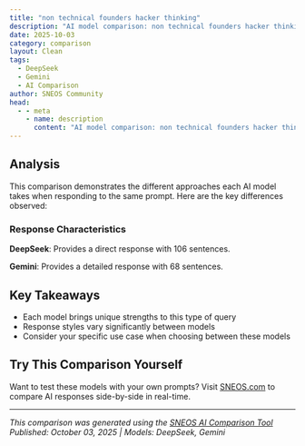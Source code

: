 ```yaml
---
title: "non technical founders hacker thinking"
description: "AI model comparison: non technical founders hacker thinking..."
date: 2025-10-03
category: comparison
layout: Clean
tags:
  - DeepSeek
  - Gemini
  - AI Comparison
author: SNEOS Community
head:
  - - meta
    - name: description
      content: "AI model comparison: non technical founders hacker thinking..."
---
```


<ChatComparison
  title="non technical founders hacker thinking"
  prompt="non technical founders hacker thinking"
  :responses='{
    "DeepSeek": "Of course. This is a fantastic and crucial topic. For a non-technical founder, adopting a \u0022hacker thinking\u0022 mindset is not about learning to code; it\u0027s about adopting the core problem-solving principles that make great engineers so effective.\n\nIt\u0027s the difference between saying \u0022We need an app\u0022 and systematically deconstructing *why* you need it and what specific problem it solves in the most efficient way.\n\nHere is a breakdown of \u0022Hacker Thinking\u0022 for the non-technical founder.\n\n### The Core Mindset Shift\n\nStop thinking like a manager and start thinking like a craftsperson or a scientist.\n\n*   **Manager Mindset:** \u0022Here is the plan. Execute the steps. Report on progress.\u0022\n*   **Hacker Mindset:** \u0022Here is the problem. Let\u0027s find the most elegant, efficient, and robust way to break it down and solve it. The plan is a hypothesis, not a scripture.\u0022\n\n---\n\n### The Key Principles of Hacker Thinking\n\n#### 1. First Principles Thinking\nThis is the most important concept. Instead of reasoning by analogy (\u0022Uber for X,\u0022 \u0022Tinder for Y\u0022), you break a problem down to its fundamental, irreducible truths and reason up from there.\n\n*   **Analogy Thinking:** \u0022We need a social feed like Twitter to engage our users.\u0022\n*   **First Principles Thinking:** \u0022What is the fundamental job-to-be-done? Our users need to feel connected and see relevant updates. A \u0027social feed\u0027 is one *implementation*. What are others? A daily digest email? A curated highlights reel? A simple notification? Which one is simplest and most effective for our specific user?\u0022\n\n**How to practice it:** Constantly ask \u0022Why?\u0022 until you can\u0027t anymore. Challenge every assumption. \u0022Why do we need this feature?\u0022 \u0022Why is this process taking 5 steps?\u0022\n\n#### 2. The Pareto Principle (80/20 Rule)\nHackers are obsessed with leverage. 80% of the results come from 20% of the effort. Your goal is to find that 20%.\n\n*   **Non-Hacker:** \u0022Let\u0027s build all 10 features for our V1 launch.\u0022\n*   **Hacker Thinker:** \u0022What is the **one thing** our product must do to deliver core value? Let\u0027s build that one feature exceptionally well and see if anyone cares. The other 9 features are a distraction until we validate the core premise.\u0022\n\n**How to practice it:** For any project, ask: \u0022What is the Minimum Viable Product (MVP) in its truest sense? What is the smallest thing we can do to test our biggest assumption?\u0022\n\n#### 3. Systems Thinking\nEverything is a system with inputs, processes, and outputs. A hacker thinks in loops and feedback, not in linear steps.\n\n*   **Non-Hacker:** \u0022We need more users.\u0022 (Linear)\n*   **Hacker Thinker:** \u0022What is our activation loop? A user signs up (input), has a \u0027magic moment\u0027 within 60 seconds (process), and invites a friend (output), which becomes a new input. How can we optimize that loop to grow itself?\u0022 (Systems)\n\n**How to practice it:** Map out your key business processes as flowcharts. Look for feedback loops, bottlenecks, and wasted energy.\n\n#### 4. Embrace Constraints\nA hacker sees constraints (limited time, money, code) not as barriers, but as a creative fuel. Scarcity breeds ingenuity.\n\n*   **Non-Hacker:** \u0022We can\u0027t build that; we don\u0027t have a big enough team.\u0022\n*   **Hacker Thinker:** \u0022Given that we can only build one small thing this month, what is the cleverest, most resourceful way to fake this functionality or solve the underlying problem without building software at all?\u0022 (This is the origin of \u0022Wizard of Oz\u0022 and \u0022Concierge\u0022 MVPs).\n\n**How to practice it:** When you hit a constraint, reframe it: \u0022Good. This forces us to be smarter. How can we use this to our advantage?\u0022\n\n#### 5. Bias Towards Action \u0026 Rapid Iteration\nHackers build, test, and learn. They don\u0027t debate in endless meetings. They believe a rough prototype is worth a thousand mockups.\n\n*   **Non-Hacker:** \u0022Let\u0027s have three more meetings to finalize the requirements document.\u0022\n*   **Hacker Thinker:** \u0022The requirements are a guess. Let\u0027s build a scrappy version in two days, put it in front of 5 users, and see what they *actually do*. We\u0027ll know more in 48 hours than we would in 2 weeks of meetings.\u0022\n\n**How to practice it:** Replace the question \u0022What should we do?\u0022 with \u0022What can we test?\u0022 Time-box everything. A one-week experiment is better than a one-month plan.\n\n### Practical Toolkit for the Non-Technical Founder\n\nYou don\u0027t need to code to apply this.\n\n1.  **Become the Master of the \u0022Wizard of Oz\u0022 MVP:** Manually do the work behind the scenes that the software would eventually do. Want to build a complex AI recommendation engine? Manually curate and email recommendations to your first 10 users. You\u0027ll learn more about what makes a good recommendation than any algorithm could tell you at this stage.\n\n2.  **Abuse No-Code/Low-Code Tools:** Use tools like Airtable, Softr, Bubble, Webflow, and Zapier to build functional prototypes. This forces you to think in terms of data structures, user flows, and logic\u2014all core hacker concepts. Building a clunky version yourself is a masterclass in product thinking.\n\n3.  **Frame Problems, Not Solutions:** Go to your developer and say:\n    *   **Instead of:** \u0022Build a login button that turns blue on hover.\u0022\n    *   **Say:** \u0022Our data shows 90% of users drop off at the sign-up page. The problem is perceived effort. What are the most technically simple ways we can reduce friction? Can we have a one-click social sign-in? Can we defer registration until later?\u0022\n\n4.  **Understand the \u0022Why\u0022 of Technical Debt:** You don\u0027t need to understand the code, but you must understand the *concept*. Technical debt is like taking a payday loan on your codebase. It gets you a feature fast today, but you pay massive interest (in bugs, slowness, and inability to change) tomorrow. A hacker thinker is frugal about taking on debt and advocates for paying it down.\n\n5.  **Speak the Language of Trade-offs:** Everything in engineering is a trade-off.\n    *   \u0022If we build it fast, what are we sacrificing?\u0022 (Usually: stability, scalability)\n    *   \u0022If we make it highly secure, what is the cost?\u0022 (Usually: user friction, development time)\n    Understand these trade-offs and make conscious business decisions about them.\n\n### What to Look for in Your Technical Hires\n\nWhen you interview technical co-founders or developers, don\u0027t just test their coding skills. Probe for this mindset.\n\n*   Ask: \u0022**What\u0027s the most clever hack or workaround you\u0027ve ever built?**\u0022 Listen for creativity and joy in solving problems with constraints.\n*   Pose a product problem and ask: \u0022**How would you build a scrappy V1 of this to test the core assumption in a week?**\u0022\n*   See if they ask \u0022**Why?**\u0022 a lot. A good technical partner will challenge your premises to find the root problem.\n\nBy adopting this mindset, you stop being just \u0022the business person\u0022 and become a true partner in the creative, problem-solving process of building a product. You earn the respect of your team and dramatically increase your startup\u0027s odds of success.",
    "Gemini": "Okay, let\u0027s break down the \u0022hacker thinking\u0022 that non-technical founders can (and should!) cultivate.  It\u0027s less about writing code and more about a resourceful, problem-solving, and iterative mindset.\n\n**What \u0022Hacker Thinking\u0022 Means for Non-Technical Founders:**\n\nFor a non-technical founder, \u0022hacker thinking\u0022 is all about leveraging creative and resourceful approaches to:\n\n*   **Validate Ideas Quickly and Cheaply:** Proof of concept without massive upfront investment.\n*   **Acquire Initial Customers and Traction:** Finding ways to get users without a polished product.\n*   **Solve Technical Problems Without Writing Code:**  Using existing tools, no-code solutions, or outsourcing smartly.\n*   **Learn and Iterate Rapidly:**  Focusing on feedback loops and improving quickly based on real-world usage.\n*   **Automate manual process**: Automate recurring tedious tasks.\n\n**Key Principles of Hacker Thinking for Non-Technical Founders:**\n\n1.  **Focus on the Problem, Not the Solution (Initially):**\n\n    *   **Deeply Understand the Pain Point:**  Don\u0027t fall in love with your initial idea.  Thoroughly research the problem you\u0027re solving. Talk to potential customers.  Identify the core needs.\n    *   **Validate the Problem Exists:**  Before building anything, confirm that enough people experience this pain point and are willing to pay for a solution.\n\n2.  **Prioritize Validation over Perfection (MVP Mindset):**\n\n    *   **Define the *Minimum* Viable Product (MVP):** What\u0027s the *smallest* thing you can build or do that delivers core value to users and allows you to get feedback? It might be a landing page, a concierge service, or a spreadsheet solution.\n    *   **Resist Feature Creep:**  Avoid adding features based on assumptions.  Only build what is absolutely necessary to validate your core value proposition.\n    *   **\u0022Fake It \u0027Til You Make It\u0022 (Ethically):**  Don\u0027t be afraid to use manual processes or temporary solutions to simulate functionality in your early MVP.  For example, manually fulfilling orders before automating the process.  This allows you to test demand and refine your product based on real-world usage.\n\n3.  **Embrace No-Code/Low-Code Tools:**\n\n    *   **Become a No-Code Ninja:**  Learn to use no-code tools like:\n        *   **Website Builders:** Webflow, Bubble, Squarespace, Wix\n        *   **Automation:** Zapier, IFTTT, Parabola\n        *   **Databases:** Airtable, Google Sheets\n        *   **Forms/Surveys:** Typeform, Google Forms\n        *   **Email Marketing:** Mailchimp, ConvertKit\n        *   **Community:** Discord, Slack\n        *   **CRM: Hubspot, SalesForce\n        *   **Project Management:** Asana, Trello, ClickUp\n    *   **Integrate Like a Pro:**  Master the art of connecting these tools to automate workflows and build surprisingly complex solutions without code.\n    *   **Find Alternatives**: If you think you need custom code, look hard for a tool that already does what you want.\n\n4.  **Outsource Strategically:**\n\n    *   **Know Your Limitations:**  Be honest about what you *can\u0027t* do.\n    *   **Find the Right Talent:**  Use platforms like Upwork, Fiverr, or Toptal to find freelance developers or designers.\n    *   **Clearly Define Scope and Expectations:**  Create detailed specifications for outsourced work to avoid misunderstandings and cost overruns.\n    *   **Manage the Outsourcing Process:**  Stay actively involved in the project to ensure it aligns with your vision and requirements.\n\n5.  **Be a Master of Customer Acquisition (on a Shoestring):**\n\n    *   **Focus on Organic Growth:**\n        *   **Content Marketing:** Create valuable content (blog posts, videos, tutorials) that attracts your target audience.\n        *   **SEO:** Optimize your website and content for search engines.\n        *   **Social Media:** Build a presence on relevant social media platforms and engage with your audience.\n        *   **Community Building:**  Create a community around your product or service (e.g., a Facebook group, a Discord server).\n    *   **Leverage Existing Platforms:**\n        *   **App Stores:** If you have a mobile app, optimize your listing for app store search.\n        *   **Marketplaces:**  Sell your product or service on existing marketplaces (e.g., Etsy, Amazon, Shopify).\n    *   **Experiment with Paid Advertising (Carefully):**\n        *   **Start Small:**  Run targeted ad campaigns with small budgets to test different messaging and audiences.\n        *   **Track Everything:**  Use analytics tools to track the performance of your ads and optimize them accordingly.\n\n6.  **Embrace Data-Driven Decision Making:**\n\n    *   **Track Key Metrics:**  Identify the metrics that matter most to your business (e.g., website traffic, conversion rates, customer acquisition cost, customer lifetime value).\n    *   **Use Analytics Tools:**  Install analytics tools like Google Analytics or Mixpanel to track user behavior on your website or app.\n    *   **Analyze the Data:**  Regularly review the data to identify trends and insights.\n    *   **Make Informed Decisions:**  Use the data to inform your product development, marketing, and sales strategies.\n\n7.  **Be Resourceful and Scrappy:**\n\n    *   **Find Creative Solutions:**  Don\u0027t be afraid to think outside the box and find unconventional ways to solve problems.\n    *   **Leverage Free Resources:**  Take advantage of free resources like online courses, tutorials, and communities.\n    *   **Network Aggressively:**  Attend industry events, connect with other entrepreneurs, and seek advice from mentors.\n    *   **Don\u0027t Be Afraid to Ask for Help:**  Reach out to your network for assistance with specific challenges.\n\n8.  **Iterate, Iterate, Iterate:**\n\n    *   **Build -\u003E Measure -\u003E Learn:**  Embrace the Lean Startup methodology.  Build a minimum viable product, measure its performance, and learn from the data.\n    *   **Be Agile:**  Adapt quickly to changing market conditions and user feedback.\n    *   **Don\u0027t Be Afraid to Pivot:**  If your initial idea isn\u0027t working, be willing to change direction.\n\n**Examples of Hacker Thinking in Action:**\n\n*   **Instead of building a complex e-commerce platform:**  A non-technical founder could start by selling products through an Etsy store or a simple Shopify site.\n*   **Instead of building a custom CRM:** A non-technical founder could leverage Hubspot and integrate it with other no-code tools to automate sales and marketing workflows.\n*   **Instead of hiring a team of developers:** A non-technical founder could use Bubble to build a web app with drag-and-drop functionality.\n*   **To validate demand for a new service:** A non-technical founder could create a landing page with a \u0022Get Started\u0022 button that simply collects email addresses.\n*   **For customer feedback:** Create a feedback loop from the first customers and quickly iterate to make them successful.\n\n**In Conclusion:**\n\nHacker thinking for non-technical founders is a powerful mindset that enables them to build successful businesses without being constrained by their technical skills. By embracing creativity, resourcefulness, and a relentless focus on validation and iteration, non-technical founders can overcome technical challenges and bring their ideas to life.  It\u0027s about *resourcefulness* and *pragmatism* above all else.\n"
  }'
  published-date="20:12"
/>

## Analysis

This comparison demonstrates the different approaches each AI model takes when responding to the same prompt. Here are the key differences observed:

### Response Characteristics

**DeepSeek**: Provides a direct response with 106 sentences. 

**Gemini**: Provides a detailed response with 68 sentences. 

## Key Takeaways

- Each model brings unique strengths to this type of query
- Response styles vary significantly between models
- Consider your specific use case when choosing between these models

## Try This Comparison Yourself

Want to test these models with your own prompts? Visit [SNEOS.com](https://sneos.com) to compare AI responses side-by-side in real-time.

---

*This comparison was generated using the [SNEOS AI Comparison Tool](https://sneos.com)*
*Published: October 03, 2025 | Models: DeepSeek, Gemini*

